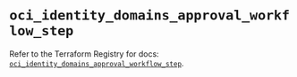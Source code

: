 # `oci_identity_domains_approval_workflow_step`

Refer to the Terraform Registry for docs: [`oci_identity_domains_approval_workflow_step`](https://registry.terraform.io/providers/hashicorp/oci/7.19.0/docs/resources/identity_domains_approval_workflow_step).
